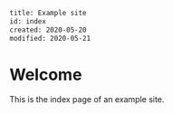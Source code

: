 ```page
title: Example site
id: index
created: 2020-05-20
modified: 2020-05-21
```

# Welcome

This is the index page of an example site.
